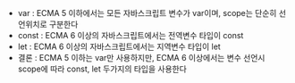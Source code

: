 - var : ECMA 5 이하에서는 모든 자바스크립트 변수가 var이며, scope는 단순히 선언위치로 구분한다
- const : ECMA 6 이상의 자바스크립트에서는 전역변수 타입이 const
- let : ECMA 6 이상의 자바스크립트에서는 지역변수 타입이 let
- 결론 : ECMA 5 이하는 var만 사용하지만, ECMA 6 이상에서는 변수 선언시 scope에 따라 const, let 두가지의 타입을 사용한다
